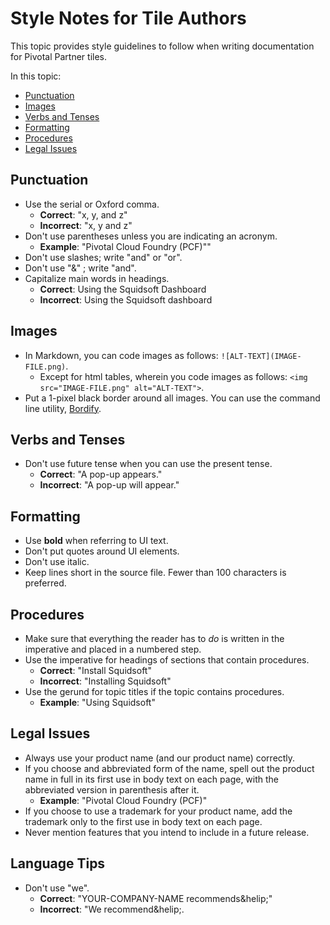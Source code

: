 # Style Notes for Tile Authors

This topic provides style guidelines to follow when writing documentation for Pivotal Partner tiles. 

In this topic:

* [Punctuation](#punctuation)
* [Images](#images)
* [Verbs and Tenses](#verbs)
* [Formatting](#formatting)
* [Procedures](#procedures)
* [Legal Issues](#legal)

## <a id='punctuation'></a> Punctuation

* Use the serial or Oxford comma. 
	* **Correct**: "x, y, and z"
	* **Incorrect**: "x, y and z" 
* Don't use parentheses unless you are indicating an acronym. 
	* **Example**: "Pivotal Cloud Foundry (PCF)""
* Don't use slashes; write "and" or "or".
* Don't use "&" ; write "and".
* Capitalize main words in headings.
	* **Correct**: Using the Squidsoft Dashboard
	* **Incorrect**: Using the Squidsoft dashboard

## <a id='images'></a> Images

* In Markdown, you can code images as follows: `![ALT-TEXT](IMAGE-FILE.png)`. 
	* Except for html tables, wherein you code images as follows: `<img src="IMAGE-FILE.png" alt="ALT-TEXT">`. 
* Put a 1-pixel black border around all images. You can use the command line utility, [Bordify](https://github.com/bentarnoff/bordify). 

## <a id='verbs'></a> Verbs and Tenses

* Don't use future tense when you can use the present tense. 
	* **Correct**: "A pop-up appears."
	* **Incorrect**: "A pop-up will appear."

## <a id='formatting'></a> Formatting

* Use **bold** when referring to UI text.
* Don't put quotes around UI elements. 
* Don't use italic. 
* Keep lines short in the source file. Fewer than 100 characters is preferred. 

## <a id='procedures'></a> Procedures

* Make sure that everything the reader has to _do_ is written in the imperative and placed in a numbered step. 
* Use the imperative for headings of sections that contain procedures.
	* **Correct**: "Install Squidsoft"
	* **Incorrect**: "Installing Squidsoft"
* Use the gerund for topic titles if the topic contains procedures.
	* **Example**: "Using Squidsoft"

## <a id='lega'></a> Legal Issues

* Always use your product name (and our product name) correctly. 
* If you choose and abbreviated form of the name, spell out the product name
in full in its first use in body text on each page, with the abbreviated 
version in parenthesis after it. 
	* **Example**: "Pivotal Cloud Foundry (PCF)"
* If you choose to use a trademark for your product name, add the trademark 
only to the first use in body text on each page. 
* Never mention features that you intend to include in a future release. 

## <a id='verbs'></a> Language Tips

* Don't use "we". 
	* **Correct**: "YOUR-COMPANY-NAME recommends&helip;"
	* **Incorrect**: "We recommend&helip;.

